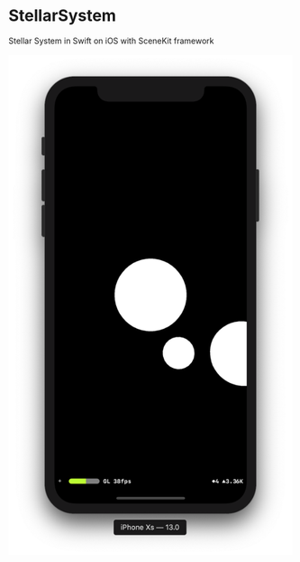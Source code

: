 # StellarSystem
Stellar System in Swift on iOS with SceneKit framework
<br><br>
![Stellar System](StellarSystem.png)
